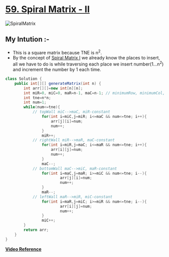 # **[59. Spiral Matrix - II ](https://leetcode.com/problems/spiral-matrix-ii/)**
![SpiralMatrix](https://user-images.githubusercontent.com/71629248/124712016-674b5280-df1c-11eb-86d7-7d8c1caa3d57.png)
## My Intution :-
-  This is a square matrix because TNE is n<sup>2</sup>.
- By the concept of [Spiral Matrix I](../i-54) we already know the places to insert, all we have to do is while traversing each place we insert number(1...n<sup>2</sup>) and increment the number by 1 each time.
```java
class Solution {
    public int[][] generateMatrix(int n) {
        int arr[][]=new int[n][n];
        int miR=0, miC=0, maR=n-1, maC=n-1; // minimumRow, minimumCol, maximumRow, maximumCol respectively.
        int tne=n*n;
        int num=1;
        while(num<=tne){
            // topWall miC-->maC, miR-constant
                for(int i=miC,j=miR; i<=maC && num<=tne; i++){
                    arr[j][i]=num;
                    num++;
                }
                miR++; 
            // rightWall miR-->maR, maC-constant
                for(int i=miR,j=maC; i<=maR && num<=tne; i++){
                    arr[i][j]=num;
                    num++;
                }
                maC--;
            // bottomWall maC-->miC, maR-constant
                for(int i=maC,j=maR; i>=miC && num<=tne; i--){
                        arr[j][i]=num;
                        num++;
                }
                maR--;
            // leftWall maR-->miR, miC-constant
                for(int i=maR,j=miC; i>=miR && num<=tne; i--){
                        arr[i][j]=num;
                        num++;
                }
                miC++;
        }
        return arr;
    }
}
```
**[Video Reference](https://youtu.be/SVFXEqn3Ceo)**

